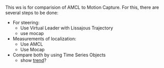 This ws is for comparision of AMCL to Motion Capture.
For this, there are several steps to be done:
- For steering:
    - Use Virtual Leader with Lissajous Trajectory
    - use mocap
- Measurements of localization:
    - Use AMCL
    - Use Mocap
- Compare both by using Time Series Objects
    - show [trend](https://builtin.com/data-science/time-series-python?)?